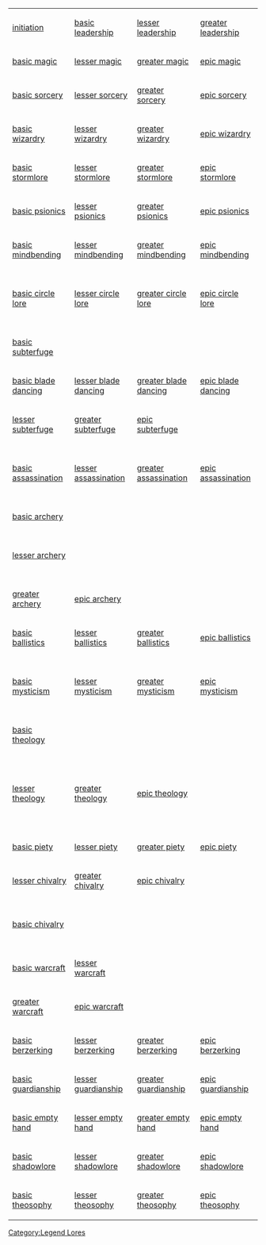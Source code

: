 <table>
<tbody>
<tr class="odd">
<td><p><a href="Initiation.md" title="wikilink">initiation</a></p></td>
<td><p><a href="Basic_Leadership.md" title="wikilink">basic
leadership</a></p></td>
<td><p><a href="Lesser_Leadership.md" title="wikilink">lesser
leadership</a></p></td>
<td><p><a href="Greater_Leadership.md" title="wikilink">greater
leadership</a></p></td>
</tr>
<tr class="even">
<td><p><a href="Basic_Magic.md" title="wikilink">basic
magic</a></p></td>
<td><p><a href="Lesser_Magic.md" title="wikilink">lesser
magic</a></p></td>
<td><p><a href="Greater_Magic.md" title="wikilink">greater
magic</a></p></td>
<td><p><a href="Epic_Magic.md" title="wikilink">epic magic</a></p></td>
</tr>
<tr class="odd">
<td><p><a href="Basic_Sorcery.md" title="wikilink">basic
sorcery</a></p></td>
<td><p><a href="Lesser_Sorcery.md" title="wikilink">lesser
sorcery</a></p></td>
<td><p><a href="Greater_Sorcery.md" title="wikilink">greater
sorcery</a></p></td>
<td><p><a href="Epic_Sorcery.md" title="wikilink">epic
sorcery</a></p></td>
</tr>
<tr class="even">
<td><p><a href="Basic_Wizardry.md" title="wikilink">basic
wizardry</a></p></td>
<td><p><a href="Lesser_Wizardry.md" title="wikilink">lesser
wizardry</a></p></td>
<td><p><a href="Greater_Wizardry.md" title="wikilink">greater
wizardry</a></p></td>
<td><p><a href="Epic_Wizardry.md" title="wikilink">epic
wizardry</a></p></td>
</tr>
<tr class="odd">
<td><p><a href="Basic_Stormlore.md" title="wikilink">basic
stormlore</a></p></td>
<td><p><a href="Lesser_Stormlore.md" title="wikilink">lesser
stormlore</a></p></td>
<td><p><a href="Greater_Stormlore.md" title="wikilink">greater
stormlore</a></p></td>
<td><p><a href="Epic_Stormlore.md" title="wikilink">epic
stormlore</a></p></td>
</tr>
<tr class="even">
<td><p><a href="Basic_Psionics.md" title="wikilink">basic
psionics</a></p></td>
<td><p><a href="Lesser_Psionics.md" title="wikilink">lesser
psionics</a></p></td>
<td><p><a href="Greater_Psionics.md" title="wikilink">greater
psionics</a></p></td>
<td><p><a href="Epic_Psionics.md" title="wikilink">epic
psionics</a></p></td>
</tr>
<tr class="odd">
<td><p><a href="Basic_Mindbending.md" title="wikilink">basic
mindbending</a></p></td>
<td><p><a href="Lesser_Mindbending.md" title="wikilink">lesser
mindbending</a></p></td>
<td><p><a href="Greater_Mindbending.md" title="wikilink">greater
mindbending</a></p></td>
<td><p><a href="Epic_Mindbending.md" title="wikilink">epic
mindbending</a></p></td>
</tr>
<tr class="even">
<td><p><br />
<a href="Basic_Circle_Lore.md" title="wikilink">basic circle
lore</a><br />
 </p></td>
<td><p><a href="Lesser_Circle_Lore.md" title="wikilink">lesser circle
lore</a></p></td>
<td><p><a href="Greater_Circle_Lore.md" title="wikilink">greater circle
lore</a></p></td>
<td><p><a href="Epic_Circle_Lore.md" title="wikilink">epic circle
lore</a></p></td>
</tr>
<tr class="odd">
<td><p><a href="Basic_Subterfuge.md" title="wikilink">basic
subterfuge</a></p></td>
<td></td>
<td></td>
<td></td>
</tr>
<tr class="even">
<td><p><a href="Basic_Blade_Dancing.md" title="wikilink">basic blade
dancing</a></p></td>
<td><p><a href="Lesser_Blade_Dancing.md" title="wikilink">lesser blade
dancing</a></p></td>
<td><p><a href="Greater_Blade_Dancing.md" title="wikilink">greater blade
dancing</a></p></td>
<td><p><a href="Epic_Blade_Dancing.md" title="wikilink">epic blade
dancing</a></p></td>
</tr>
<tr class="odd">
<td><p><a href="Lesser_Subterfuge.md" title="wikilink">lesser
subterfuge</a></p></td>
<td><p><a href="Greater_Subterfuge.md" title="wikilink">greater
subterfuge</a></p></td>
<td><p><a href="Epic_Subterfuge.md" title="wikilink">epic
subterfuge</a></p></td>
<td></td>
</tr>
<tr class="even">
<td><p><br />
<a href="Basic_Assassination.md" title="wikilink">basic
assassination</a><br />
 </p></td>
<td><p><a href="Lesser_Assassination.md" title="wikilink">lesser
assassination</a></p></td>
<td><p><a href="Greater_Assassination.md" title="wikilink">greater
assassination</a></p></td>
<td><p><a href="Epic_Assassination.md" title="wikilink">epic
assassination</a></p></td>
</tr>
<tr class="odd">
<td><p><a href="Basic_Archery.md" title="wikilink">basic
archery</a></p></td>
<td></td>
<td></td>
<td></td>
</tr>
<tr class="even">
<td><p><br />
<a href="Lesser_Archery.md" title="wikilink">lesser archery</a><br />
 </p></td>
<td></td>
<td></td>
<td></td>
</tr>
<tr class="odd">
<td><p><a href="Greater_Archery.md" title="wikilink">greater
archery</a></p></td>
<td><p><a href="Epic_Archery.md" title="wikilink">epic
archery</a></p></td>
<td></td>
<td></td>
</tr>
<tr class="even">
<td><p><a href="Basic_Ballistics.md" title="wikilink">basic
ballistics</a></p></td>
<td><p><a href="Lesser_Ballistics.md" title="wikilink">lesser
ballistics</a></p></td>
<td><p><a href="Greater_Ballistics.md" title="wikilink">greater
ballistics</a></p></td>
<td><p><a href="Epic_Ballistics.md" title="wikilink">epic
ballistics</a></p></td>
</tr>
<tr class="odd">
<td><p><br />
<a href="Basic_Mysticism.md" title="wikilink">basic mysticism</a><br />
 </p></td>
<td><p><a href="Lesser_Mysticism.md" title="wikilink">lesser
mysticism</a></p></td>
<td><p><a href="Greater_Mysticism.md" title="wikilink">greater
mysticism</a></p></td>
<td><p><a href="Epic_Mysticism.md" title="wikilink">epic
mysticism</a></p></td>
</tr>
<tr class="even">
<td><p><a href="Basic_Theology.md" title="wikilink">basic
theology</a></p></td>
<td></td>
<td></td>
<td></td>
</tr>
<tr class="odd">
<td><p><br />
<br />
<a href="Lesser_Theology.md" title="wikilink">lesser theology</a><br />
<br />
 </p></td>
<td><p><a href="Greater_Theology.md" title="wikilink">greater
theology</a></p></td>
<td><p><a href="Epic_Theology.md" title="wikilink">epic
theology</a></p></td>
<td></td>
</tr>
<tr class="even">
<td><p><a href="Basic_Piety.md" title="wikilink">basic
piety</a></p></td>
<td><p><a href="Lesser_Piety.md" title="wikilink">lesser
piety</a></p></td>
<td><p><a href="Greater_Piety.md" title="wikilink">greater
piety</a></p></td>
<td><p><a href="Epic_Piety.md" title="wikilink">epic piety</a></p></td>
</tr>
<tr class="odd">
<td><p><a href="Lesser_Chivalry.md" title="wikilink">lesser
chivalry</a></p></td>
<td><p><a href="Greater_Chivalry.md" title="wikilink">greater
chivalry</a></p></td>
<td><p><a href="Epic_Chivalry.md" title="wikilink">epic
chivalry</a></p></td>
<td></td>
</tr>
<tr class="even">
<td><p><br />
<a href="Basic_Chivalry.md" title="wikilink">basic chivalry</a><br />
 </p></td>
<td></td>
<td></td>
<td></td>
</tr>
<tr class="odd">
<td><p><a href="Basic_Warcraft.md" title="wikilink">basic
warcraft</a></p></td>
<td><p><a href="Lesser_Warcraft.md" title="wikilink">lesser
warcraft</a></p></td>
<td></td>
<td></td>
</tr>
<tr class="even">
<td><p><a href="Greater_Warcraft.md" title="wikilink">greater
warcraft</a></p></td>
<td><p><a href="Epic_Warcraft.md" title="wikilink">epic
warcraft</a></p></td>
<td></td>
<td></td>
</tr>
<tr class="odd">
<td><p><a href="Basic_Berzerking.md" title="wikilink">basic
berzerking</a></p></td>
<td><p><a href="Lesser_Berzerking.md" title="wikilink">lesser
berzerking</a></p></td>
<td><p><a href="Greater_Berzerking.md" title="wikilink">greater
berzerking</a></p></td>
<td><p><a href="Epic_Berzerking.md" title="wikilink">epic
berzerking</a></p></td>
</tr>
<tr class="even">
<td><p><a href="Basic_Guardianship.md" title="wikilink">basic
guardianship</a></p></td>
<td><p><a href="Lesser_Guardianship.md" title="wikilink">lesser
guardianship</a></p></td>
<td><p><a href="Greater_Guardianship.md" title="wikilink">greater
guardianship</a></p></td>
<td><p><a href="Epic_Guardianship.md" title="wikilink">epic
guardianship</a></p></td>
</tr>
<tr class="odd">
<td><p><a href="Basic_Empty_Hand.md" title="wikilink">basic empty
hand</a></p></td>
<td><p><a href="Lesser_Empty_Hand.md" title="wikilink">lesser empty
hand</a></p></td>
<td><p><a href="Greater_Empty_Hand.md" title="wikilink">greater empty
hand</a></p></td>
<td><p><a href="Epic_Empty_Hand.md" title="wikilink">epic empty
hand</a></p></td>
</tr>
<tr class="even">
<td><p><a href="Basic_Shadowlore.md" title="wikilink">basic
shadowlore</a></p></td>
<td><p><a href="Lesser_Shadowlore.md" title="wikilink">lesser
shadowlore</a></p></td>
<td><p><a href="Greater_Shadowlore.md" title="wikilink">greater
shadowlore</a></p></td>
<td><p><a href="Epic_Shadowlore.md" title="wikilink">epic
shadowlore</a></p></td>
</tr>
<tr class="odd">
<td><p><a href="Basic_Theosophy.md" title="wikilink">basic
theosophy</a></p></td>
<td><p><a href="Lesser_Theosophy.md" title="wikilink">lesser
theosophy</a></p></td>
<td><p><a href="Greater_Theosophy.md" title="wikilink">greater
theosophy</a></p></td>
<td><p><a href="Epic_Theosophy.md" title="wikilink">epic
theosophy</a></p></td>
</tr>
</tbody>
</table>

<noinclude></noinclude>

[Category:Legend Lores](Category:Legend_Lores "wikilink")
